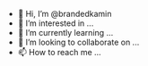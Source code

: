- 👋 Hi, I’m @brandedkamin
- 👀 I’m interested in ...
- 🌱 I’m currently learning ...
- 💞️ I’m looking to collaborate on ...
- 📫 How to reach me ...

<!---
brandedkamin/brandedkamin is a ✨ special ✨ repository because its `README.md` (this file) appears on your GitHub profile.
You can click the Preview link to take a look at your changes.
--->

